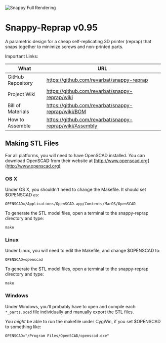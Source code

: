 ![Snappy Full Rendering](https://github.com/revarbat/snappy-reprap/wiki/snappy_small.png)

# Snappy-Reprap v0.95
A parametric design for a cheap self-replicating 3D printer (reprap) that snaps together to minimize screws and non-printed parts.

Important Links:

What              | URL
----------------- | -------------------------------------------------------
GitHub Repository | https://github.com/revarbat/snappy-reprap
Project Wiki      | https://github.com/revarbat/snappy-reprap/wiki
Bill of Materials | https://github.com/revarbat/snappy-reprap/wiki/BOM
How to Assemble   | https://github.com/revarbat/snappy-reprap/wiki/Assembly

## Making STL Files
For all platforms, you will need to have OpenSCAD installed. You can download OpenSCAD from their website at [http://www.openscad.org](http://www.openscad.org)

### OS X
Under OS X, you shouldn't need to change the Makefile.  It should set $OPENSCAD as:

```
OPENSCAD=/Applications/OpenSCAD.app/Contents/MacOS/OpenSCAD
```

To generate the STL model files, open a terminal to the snappy-reprap directory and type:

```
make
```

### Linux
Under Linux, you will need to edit the Makefile, and change $OPENSCAD to:

```
OPENSCAD=openscad
```

To generate the STL model files, open a terminal to the snappy-reprap directory and type:

```
make
```

### Windows
Under Windows, you'll probably have to open and compile each `*_parts.scad` file individually and manually export the STL files.

You _might_ be able to run the makefile under CygWin, if you set $OPENSCAD to something like:

```
OPENSCAD="/Program Files/OpenSCAD/openscad.exe"
```
